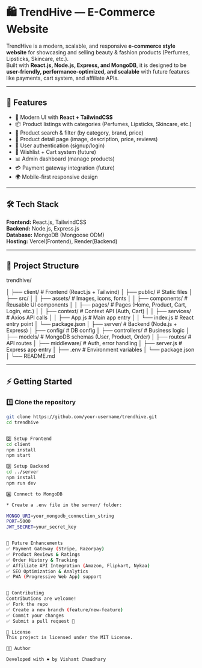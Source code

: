 # 🛍️ TrendHive — E-Commerce Website

TrendHive is a modern, scalable, and responsive **e-commerce style website** for showcasing and selling beauty & fashion products (Perfumes, Lipsticks, Skincare, etc.).  
Built with **React.js, Node.js, Express, and MongoDB**, it is designed to be **user-friendly, performance-optimized, and scalable** with future features like payments, cart system, and affiliate APIs.

---

## 🚀 Features
- 🎨 Modern UI with **React + TailwindCSS**
- 📦 Product listings with categories (Perfumes, Lipsticks, Skincare, etc.)
- 🔎 Product search & filter (by category, brand, price)
- 📝 Product detail page (image, description, price, reviews)
- 👤 User authentication (signup/login)
- 🛒 Wishlist + Cart system (future)
- 📊 Admin dashboard (manage products)
- 💳 Payment gateway integration (future)
- 🌍 Mobile-first responsive design

---

## 🛠️ Tech Stack
**Frontend:** React.js, TailwindCSS  
**Backend:** Node.js, Express.js  
**Database:** MongoDB (Mongoose ODM)  
**Hosting:** Vercel(Frontend), Render(Backend)  

---

## 📂 Project Structure
trendhive/

│
├── client/ # Frontend (React.js + Tailwind)
│ ├── public/ # Static files
│ ├── src/
│ │ ├── assets/ # Images, icons, fonts
│ │ ├── components/ # Reusable UI components
│ │ ├── pages/ # Pages (Home, Product, Cart, Login, etc.)
│ │ ├── context/ # Context API (Auth, Cart)
│ │ ├── services/ # Axios API calls
│ │ ├── App.js # Main app entry
│ │ └── index.js # React entry point
│ └── package.json
│
├── server/ # Backend (Node.js + Express)
│ ├── config/ # DB config
│ ├── controllers/ # Business logic
│ ├── models/ # MongoDB schemas (User, Product, Order)
│ ├── routes/ # API routes
│ ├── middleware/ # Auth, error handling
│ ├── server.js # Express app entry
│ ├── .env # Environment variables
│ └── package.json
│
└── README.md

---

## ⚡ Getting Started

### 1️⃣ Clone the repository
```bash
git clone https://github.com/your-username/trendhive.git
cd trendhive


2️⃣ Setup Frontend
cd client
npm install
npm start

3️⃣ Setup Backend
cd ../server
npm install
npm run dev

4️⃣ Connect to MongoDB

* Create a .env file in the server/ folder:

MONGO_URI=your_mongodb_connection_string
PORT=5000
JWT_SECRET=your_secret_key


🔮 Future Enhancements
✅ Payment Gateway (Stripe, Razorpay)
✅ Product Reviews & Ratings
✅ Order History & Tracking
✅ Affiliate API Integration (Amazon, Flipkart, Nykaa)
✅ SEO Optimization & Analytics
✅ PWA (Progressive Web App) support


🤝 Contributing
Contributions are welcome!
✅ Fork the repo
✅ Create a new branch (feature/new-feature)
✅ Commit your changes
✅ Submit a pull request 🚀

📜 License
This project is licensed under the MIT License.

👨‍💻 Author

Developed with ❤️ by Vishant Chaudhary
